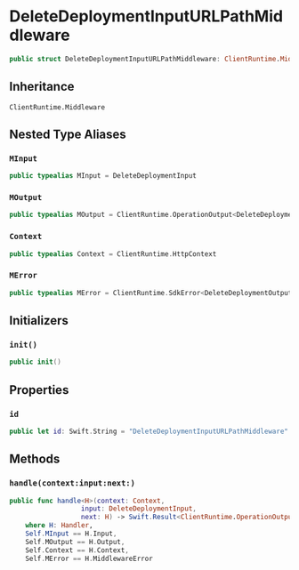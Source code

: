 # DeleteDeploymentInputURLPathMiddleware

``` swift
public struct DeleteDeploymentInputURLPathMiddleware: ClientRuntime.Middleware 
```

## Inheritance

`ClientRuntime.Middleware`

## Nested Type Aliases

### `MInput`

``` swift
public typealias MInput = DeleteDeploymentInput
```

### `MOutput`

``` swift
public typealias MOutput = ClientRuntime.OperationOutput<DeleteDeploymentOutputResponse>
```

### `Context`

``` swift
public typealias Context = ClientRuntime.HttpContext
```

### `MError`

``` swift
public typealias MError = ClientRuntime.SdkError<DeleteDeploymentOutputError>
```

## Initializers

### `init()`

``` swift
public init() 
```

## Properties

### `id`

``` swift
public let id: Swift.String = "DeleteDeploymentInputURLPathMiddleware"
```

## Methods

### `handle(context:input:next:)`

``` swift
public func handle<H>(context: Context,
                  input: DeleteDeploymentInput,
                  next: H) -> Swift.Result<ClientRuntime.OperationOutput<DeleteDeploymentOutputResponse>, MError>
    where H: Handler,
    Self.MInput == H.Input,
    Self.MOutput == H.Output,
    Self.Context == H.Context,
    Self.MError == H.MiddlewareError
```
